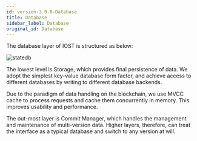 ```yaml
---
id: version-3.0.0-Database
title: Database
sidebar_label: Database
original_id: Database
---
```


The database layer of IOST is structured as below:

![statedb](assets/2-intro-of-iost/Database/statedb.png)

The lowest level is Storage, which provides final persistence of data. We adopt the simplest key-value database form factor, and achieve access to different databases by writing to different database backends.

Due to the paradigm of data handling on the blockchain, we use MVCC cache to process requests and cache them concurrently in memory. This improves usability and performance.

The out-most layer is Commit Manager, which handles the management and maintenance of multi-version data. Higher layers, therefore, can treat the interface as a typical database and switch to any version at will.
